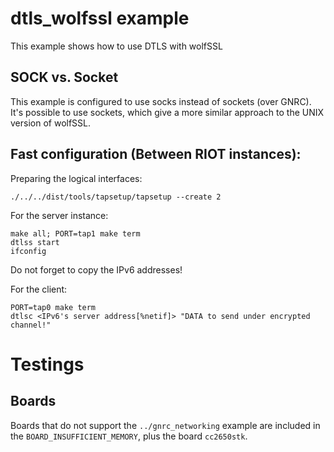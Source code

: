 # dtls_wolfssl example

This example shows how to use DTLS with wolfSSL

## SOCK vs. Socket

This example is configured to use socks instead of sockets (over GNRC).
It's possible to use sockets, which give a more similar approach to the
UNIX version of wolfSSL.

## Fast configuration (Between RIOT instances):

Preparing the logical interfaces:

    ./../../dist/tools/tapsetup/tapsetup --create 2

For the server instance:

    make all; PORT=tap1 make term
    dtlss start
    ifconfig

Do not forget to copy the IPv6 addresses!

For the client:

    PORT=tap0 make term
    dtlsc <IPv6's server address[%netif]> "DATA to send under encrypted channel!"

# Testings
## Boards

Boards that do not support the `../gnrc_networking` example are included
in the `BOARD_INSUFFICIENT_MEMORY`, plus the board `cc2650stk`.

